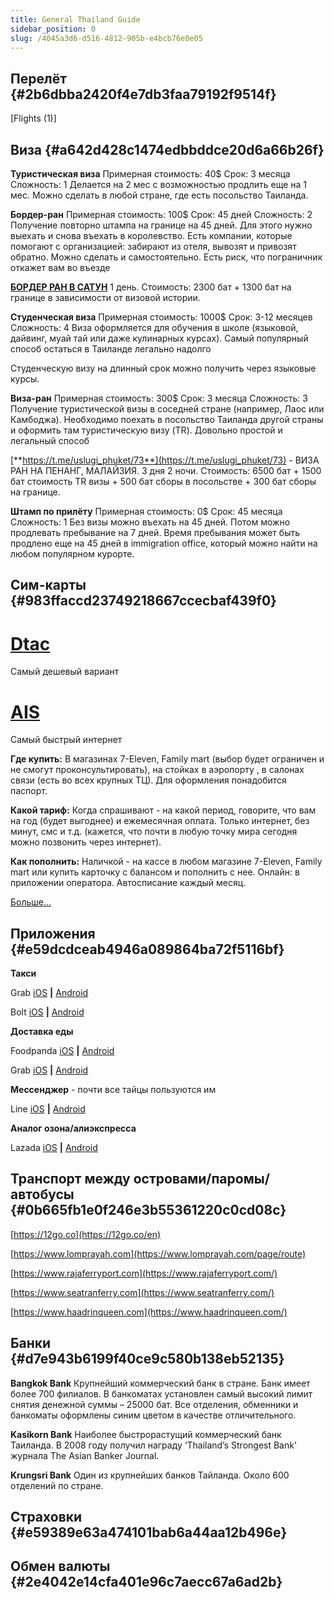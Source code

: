 ```yaml
---
title: General Thailand Guide
sidebar_position: 0
slug: /4045a3d6-d516-4812-905b-e4bcb76e0e05
---
```


## Перелёт {#2b6dbba2420f4e7db3faa79192f9514f}


[Flights (1)]


## Виза {#a642d428c1474edbbddce20d6a66b26f}


**Туристическая виза**
Примерная стоимость: 40$
Срок: 3 месяца
Сложность: 1
Делается на 2 мес с возможностью продлить еще на 1 мес. Можно сделать в любой стране, где есть посольство Таиланда.

**Бордер-ран**
Примерная стоимость: 100$
Срок: 45 дней
Сложность: 2
Получение повторно штампа на границе на 45 дней. Для этого нужно выехать и снова въехать в королевство. Есть компании, которые помогают с организацией: забирают из отеля, вывозят и привозят обратно. Можно сделать и самостоятельно. Есть риск, что пограничник откажет вам во въезде

[**БОРДЕР РАН В САТУН**](https://t.me/uslugi_phuket/74) 1 день. Стоимость: 2300 бат + 1300 бат на границе в зависимости от визовой истории.

**Студенческая виза**
Примерная стоимость: 1000$
Срок: 3-12 месяцев
Сложность: 4
Виза оформляется для обучения в школе (языковой, дайвинг, муай тай или даже кулинарных курсах). Самый популярный способ остаться в Таиланде легально надолго

Студенческую визу на длинный срок можно получить через языковые курсы.

**Виза-ран**
Примерная стоимость: 300$
Срок: 3 месяца
Сложность: 3
Получение туристической визы в соседней стране (например, Лаос или Камбоджа). Необходимо поехать в посольство Таиланда другой страны и оформить там туристическую визу (TR). Довольно простой и легальный способ

[**https://t.me/uslugi_phuket/73**](https://t.me/uslugi_phuket/73) - ВИЗА РАН НА ПЕНАНГ, МАЛАЙЗИЯ. 3 дня 2 ночи. Стоимость: 6500 бат + 1500 бат стоимость TR визы + 500 бат сборы в посольстве + 300 бат сборы на границе.

**Штамп по прилёту**
Примерная стоимость: 0$
Срок: 45 месяца
Сложность: 1
Без визы можно въехать на 45 дней. Потом можно продлевать пребывание на 7 дней. Время пребывания может быть продлено еще на 45 дней в immigration office, который можно найти на любом популярном курорте.


## Сим-карты {#983ffaccd23749218667ccecbaf439f0}


# [Dtac](https://www.dtac.co.th/en)


Самый дешевый вариант


# [AIS](https://www.ais.th/en/)


Самый быстрый интернет


**Где купить:** В магазинах 7-Eleven, Family mart (выбор будет ограничен и не смогут проконсультировать), на стойках в аэропорту , в салонах связи (есть во всех крупных ТЦ). Для оформления понадобится паспорт.


**Какой тариф:** Когда спрашивают - на какой период, говорите, что вам на год (будет выгоднее) и ежемесячная оплата. Только интернет, без минут, смс и т.д. (кажется, что почти в любую точку мира сегодня можно позвонить через интернет).


**Как пополнить:** Наличкой - на кассе в любом магазине 7-Eleven, Family mart или купить карточку с балансом и пополнить с нее. Онлайн: в приложении оператора. Автосписание каждый месяц.


[Больше…](https://life-trip.ru/mobilnyj-internet-v-tajlande-i-svyaz/)


## Приложения {#e59dcdceab4946a089864ba72f5116bf}


**Такси**


Grab [iOS](https://apps.apple.com/th/app/grab-superapp/id647268330) **|** [Android](https://play.google.com/store/apps/details?id=com.grabtaxi.passenger&hl=en&gl=US&pli=1)


Bolt [iOS](https://apps.apple.com/ee/app/bolt-fast-affordable-rides/id675033630) **|** [Android](https://play.google.com/store/apps/details?id=ee.mtakso.client&hl=en&gl=US)


**Доставка еды**


Foodpanda [iOS](https://apps.apple.com/th/app/foodpanda-food-delivery/id758103884) **|** [Android](https://play.google.com/store/apps/details?id=com.global.foodpanda.android&hl=en&gl=US)


Grab [iOS](https://apps.apple.com/th/app/grab-superapp/id647268330) **|** [Android](https://play.google.com/store/apps/details?id=com.grabtaxi.passenger&hl=en&gl=US&pli=1)


**Мессенджер** - почти все тайцы пользуются им


Line [iOS](https://apps.apple.com/us/app/line/id443904275) **|** [Android](https://play.google.com/store/apps/details?id=jp.naver.line.android&hl=en&gl=US)


**Аналог озона/алиэкспресса**


Lazada [iOS](https://apps.apple.com/th/app/lazada-12-12/id785385147?l=th) **|** [Android](https://play.google.com/store/apps/details?id=com.lazada.android&hl=en&gl=US)


## Транспорт между островами/паромы/автобусы {#0b665fb1e0f246e3b55361220c0cd08c}


[https://12go.co](https://12go.co/en)


[https://www.lomprayah.com](https://www.lomprayah.com/page/route)


[https://www.rajaferryport.com](https://www.rajaferryport.com/)


[https://www.seatranferry.com](https://www.seatranferry.com/)


[https://www.haadrinqueen.com](https://www.haadrinqueen.com/)


## Банки {#d7e943b6199f40ce9c580b138eb52135}

**Bangkok Bank** 
Крупнейший коммерческий банк в стране. Банк имеет более 700 филиалов. В банкоматах установлен самый высокий лимит снятия денежной суммы – 25000 бат. Все отделения, обменники и банкоматы оформлены синим цветом в качестве отличительного.

**Kasikorn Bank**
Наиболее быстрорастущий коммерческий банк Таиланда. В 2008 году получил награду ‘Thailand’s Strongest Bank’ журнала The Asian Banker Journal.

**Krungsri Bank**
Один из крупнейших банков Тайланда. Около 600 отделений по стране.

## Страховки {#e59389e63a474101bab6a44aa12b496e}


## Обмен валюты {#2e4042e14cfa401e96c7aecc67a6ad2b}

